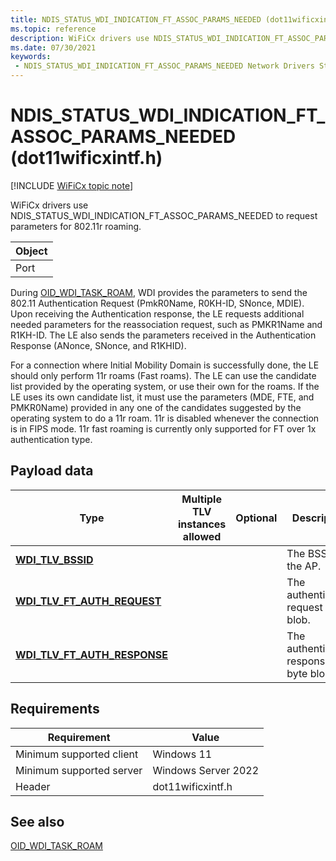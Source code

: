 ```yaml
---
title: NDIS_STATUS_WDI_INDICATION_FT_ASSOC_PARAMS_NEEDED (dot11wificxintf.h)
ms.topic: reference
description: WiFiCx drivers use NDIS_STATUS_WDI_INDICATION_FT_ASSOC_PARAMS_NEEDED to request parameters for 802.11r roaming.ObjectPort .
ms.date: 07/30/2021
keywords:
 - NDIS_STATUS_WDI_INDICATION_FT_ASSOC_PARAMS_NEEDED Network Drivers Starting with Windows Vista
---
```


# NDIS\_STATUS\_WDI\_INDICATION\_FT\_ASSOC\_PARAMS\_NEEDED (dot11wificxintf.h)

[!INCLUDE [WiFiCx topic note](../includes/wificx-version-warning.md)]


WiFiCx drivers use NDIS\_STATUS\_WDI\_INDICATION\_FT\_ASSOC\_PARAMS\_NEEDED to request parameters for 802.11r roaming.

| Object |
|--------|
| Port   |

 

During [OID\_WDI\_TASK\_ROAM](oid-wdi-task-roam.md), WDI provides the parameters to send the 802.11 Authentication Request (PmkR0Name, R0KH-ID, SNonce, MDIE). Upon receiving the Authentication response, the LE requests additional needed parameters for the reassociation request, such as PMKR1Name and R1KH-ID. The LE also sends the parameters received in the Authentication Response (ANonce, SNonce, and R1KHID).

For a connection where Initial Mobility Domain is successfully done, the LE should only perform 11r roams (Fast roams). The LE can use the candidate list provided by the operating system, or use their own for the roams. If the LE uses its own candidate list, it must use the parameters (MDE, FTE, and PMKR0Name) provided in any one of the candidates suggested by the operating system to do a 11r roam. 11r is disabled whenever the connection is in FIPS mode. 11r fast roaming is currently only supported for FT over 1x authentication type.

## Payload data


| Type                                                                  | Multiple TLV instances allowed | Optional | Description                            |
|-----------------------------------------------------------------------|--------------------------------|----------|----------------------------------------|
| [**WDI\_TLV\_BSSID**](./wdi-tlv-bssid.md)                         |                                |          | The BSSID of the AP.                   |
| [**WDI\_TLV\_FT\_AUTH\_REQUEST**](./wdi-tlv-ft-auth-request.md)   |                                |          | The authentication request byte blob.  |
| [**WDI\_TLV\_FT\_AUTH\_RESPONSE**](./wdi-tlv-ft-auth-response.md) |                                |          | The authentication response byte blob. |

 

## Requirements

|Requirement|Value|
|--- |--- |
|Minimum supported client|Windows 11|
|Minimum supported server|Windows Server 2022|
|Header|dot11wificxintf.h|

## See also


[OID\_WDI\_TASK\_ROAM](oid-wdi-task-roam.md)

 

